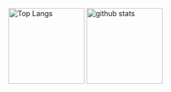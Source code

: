 <p align="left"> 
  <img alt="Top Langs" height="150px" src="https://github-readme-stats-seven-chi-91.vercel.app/api/top-langs/?username=Sawawa42&layout=compact&show_icons=true&theme=onedark" />
  <img alt="github stats" height="150px" src="https://github-readme-stats-seven-chi-91.vercel.app/api?username=Sawawa42&theme=onedark&show_icons=true" />
</p>

<!---
Sawawa42/Sawawa42 is a ✨ special ✨ repository because its `README.md` (this file) appears on your GitHub profile.
You can click the Preview link to take a look at your changes.
--->
